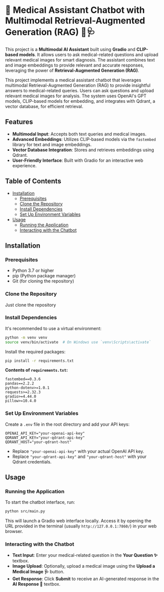 # 🏥 Medical Assistant Chatbot with Multimodal Retrieval-Augmented Generation (RAG) 🤖🩺

This project is a **Multimodal AI Assistant** built using **Gradio** and **CLIP-based models**. It allows users to ask medical-related questions and upload relevant medical images for smart diagnosis. The assistant combines text and image embeddings to provide relevant and accurate responses, leveraging the power of **Retrieval-Augmented Generation (RAG)**.

This project implements a medical assistant chatbot that leverages multimodal Retrieval-Augmented Generation (RAG) to provide insightful answers to medical-related queries. Users can ask questions and upload relevant medical images for analysis. The system uses OpenAI's GPT models, CLIP-based models for embedding, and integrates with Qdrant, a vector database, for efficient retrieval.

## Features

- **Multimodal Input**: Accepts both text queries and medical images.
- **Advanced Embeddings**: Utilizes CLIP-based models via the `fastembed` library for text and image embeddings.
- **Vector Database Integration**: Stores and retrieves embeddings using Qdrant.
- **User-Friendly Interface**: Built with Gradio for an interactive web experience.

## Table of Contents

- [Installation](#installation)
  - [Prerequisites](#prerequisites)
  - [Clone the Repository](#clone-the-repository)
  - [Install Dependencies](#install-dependencies)
  - [Set Up Environment Variables](#set-up-environment-variables)
- [Usage](#usage)
  - [Running the Application](#running-the-application)
  - [Interacting with the Chatbot](#interacting-with-the-chatbot)

## Installation

### Prerequisites

- Python 3.7 or higher
- pip (Python package manager)
- Git (for cloning the repository)

### Clone the Repository

Just clone the repository

### Install Dependencies

It's recommended to use a virtual environment:

```bash
python -m venv venv
source venv/bin/activate  # On Windows use `venv\Scripts\activate`
```

Install the required packages:

```bash
pip install -r requirements.txt
```

**Contents of `requirements.txt`:**

```
fastembed==0.3.6
pandas==2.2.2
python-dotenv>=1.0.1
requests>=2.32.3
gradio>=4.44.0
pillow>=10.4.0
```

### Set Up Environment Variables

Create a `.env` file in the root directory and add your API keys:

```env
OPENAI_API_KEY="your-openai-api-key"
QDRANT_API_KEY="your-qdrant-api-key"
QDRANT_HOST="your-qdrant-host"
```

- Replace `"your-openai-api-key"` with your actual OpenAI API key.
- Replace `"your-qdrant-api-key"` and `"your-qdrant-host"` with your Qdrant credentials.

## Usage

### Running the Application

To start the chatbot interface, run:

```bash
python src/main.py
```

This will launch a Gradio web interface locally. Access it by opening the URL provided in the terminal (usually `http://127.0.0.1:7860/`) in your web browser.

### Interacting with the Chatbot

- **Text Input**: Enter your medical-related question in the **Your Question ✨** textbox.
- **Image Upload**: Optionally, upload a medical image using the **Upload a Medical Image 🩺** button.
- **Get Response**: Click **Submit** to receive an AI-generated response in the **AI Response 💬** textbox.
